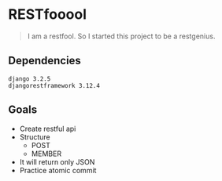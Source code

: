 # RESTfooool

> I am a restfool. So I started this project to be a restgenius.


## Dependencies
    django 3.2.5
    djangorestframework 3.12.4


## Goals
  - Create restful api
  - Structure
    - POST
    - MEMBER
  - It will return only JSON
  - Practice atomic commit